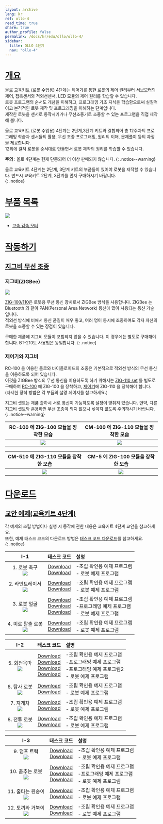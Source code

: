 ```yaml
---
layout: archive
lang: kr
ref: ollo-4
read_time: true
share: true
author_profile: false
permalink: /docs/kr/edu/ollo/ollo-4/
sidebar:
  title: OLLO 4단계
  nav: "ollo-4"
---
```


# [개요](#개요)

올로 교육키트 (로봇 수업용) 4단계는 제어기를 통한 로봇의 제어 원리부터 서보모터의 제어, 접촉센서와 적외선센서, LED 모듈의 제어 원리를 학습할 수 있습니다.  
로봇 프로그램의 순서도 개념을 이해하고, 프로그래밍 기초 지식을 학습함으로써 실질적이고 본격적인 로봇 제작 및 프로그래밍을 이해하는 단계입니다.  
제작한 로봇을 센서로 동작시키거나 무선조종기로 조종할 수 있는 프로그램을 직접 제작해 봅니다.

올로 교육키트 (로봇 수업용) 4단계는 2단계,3단계 키트와 결합되어 총 12주차의 프로그래밍 학습과 센서들의 활용, 무선 조종 프로그래밍, 원리의 이해, 문제풀이 등의 과정을 제공합니다.  
12회에 걸쳐 로봇을 순서대로 만들면서 로봇 제작의 원리를 학습할 수 있습니다.


**주의** : 올로 4단계는 현재 단종되어 더 이상 판매되지 않습니다.
{: .notice--warning}

올로 교육키트 4단계는 2단계, 3단계 키트의 부품들이 있어야 로봇을 제작할 수 있습니다. 반드시 교육키트 2단계, 3단계를 먼저 구매하시기 바랍니다.  
{: .notice}

# [부품 목록](#부품-목록)


 ![](/assets/images/edu/ollo/edu_4th_partlist_kr.png)

- [고속 감속 모터]

# [작동하기](#작동하기)

## [지그비 무선 조종](#지그비-무선-조종)

### 지그비(ZIGBee)

![](/assets/images/edu/ollo/zig_100_110_kr.png)

[ZIG-100/110]은 로봇용 무선 통신 장치로서 ZIGBee 방식을 사용합니다. ZIGBee 는 Bluetooth 와 같이 PAN(Personal Area Network) 통신에 많이 사용되는 통신 기술입니다.  
적외선 방식에 비해서 통신 품질이 매우 좋고, 여러 명이 동시에 조종하여도 각자 자신의 로봇을 조종할 수 있는 장점이 있습니다.

구매한 제품에 지그비 모듈이 포함되지 않을 수 있습니다. 이 경우에는 별도로 구매해야 합니다. BT-210도 사용법은 동일합니다.
{: .notice}

### 제어기와 지그비

RC-100 을 이용한 올로와 바이올로이드의 조종은 기본적으로 적외선 방식의 무선 통신을 이용하도록 되어 있습니다.  
이것을 ZIGBee 방식의 무선 통신을 이용하도록 하기 위해서는 [ZIG-110 set] 를 별도로 구매하여 [RC-100] 에 ZIG-100 을 장착하고, [제어기]에 ZIG-110 을 장착해야 합니다.  
(자세한 장착 방법은 각 부품의 설명 페이지를 참고하세요.)

지그비 셋트는 제품 출하시 서로 통신이 가능하도록 설정이 맞춰져 있습니다. 만약, 다른 지그비 셋트와 혼용하면 무선 조종이 되지 않으니 섞이지 않도록 주의하시기 바랍니다.   
{: .notice--warning}

|RC-100 에 ZIG-100 모듈을 장착한 모습|CM-100 에 ZIG-110 모듈을 장착한 모습|
|:-----:|:-----:|
|![](/assets/images/edu/ollo/rc-100_zig-100_insert4_kr.jpg)|![](/assets/images/edu/ollo/cm100_zig110_kr.jpg)|

|CM-510 에 ZIG-110 모듈을 장착한 모습|CM-5 에 ZIG-100 모듈을 장착한 모습|
|:-----:|:-----:|
|![](/assets/images/edu/ollo/cm510_zig110_kr.png)|![](/assets/images/edu/ollo/cm5_zig100_kr.png)|


# [다운로드](#다운로드)

## [교안 예제(교육키트 4단계)](#교안-예제(교육키트-4단계))

각 예제의 조립 방법이나 실행 시 동작에 관한 내용은 교육키트 4단계 교안을 참고하세요.   
또한, 예제 태스크 코드의 다운로드 방법은 [태스크 코드 다운로드]를 참고하세요.  
{: .notice}

|I-1|태스크 코드|설명|
| :---: | :-----: | :--- |
|1. 로봇 축구<br />![](/assets/images/edu/ollo/l4_hockey_kr.jpg)|[Download][OLLO_L4_SoccerASM_KR.tsk]<br />[Download][OLLO_L4_Soccer_KR.tsk]|-조립 확인용 예제 프로그램<br />- 로봇 예제 프로그램|
|2. 라인트레이서<br /> ![](/assets/images/edu/ollo/l4_line-tracer_kr.jpg)|[Download][OLLO_L4_LinetracerASM_KR.tsk]<br />[Download][OLLO_L4_Linetracer_KR.tsk]|-조립 확인용 예제 프로그램<br />- 로봇 예제 프로그램|
|3. 로봇 얼굴<br />![](/assets/images/edu/ollo/l4_face_kr.jpg)|[Download][OLLO_L4_FaceASM_KR.tsk]<br />[Download][OLLO_L4_FaceExam_KR.tsk]<br />[Download][OLLO_L4_Face_KR.tsk]|-조립 확인용 예제 프로그램<br />-프로그래밍 예제 프로그램<br />- 로봇 예제 프로그램|
|4. 미로 탈출 로봇<br />![](/assets/images/edu/ollo/l4_micro-mouse_kr.jpg)|[Download][CM100_L4_MicroMouseASM_KR.tsk]<br />[Download][OLLO_L4_MicroMouse_KR.tsk]<br />|-조립 확인용 예제 프로그램<br />- 로봇 예제 프로그램|

|I-2|태스크 코드|설명|
| :---: | :-----: | :--- |
|5. 회전목마<br />![](/assets/images/edu/ollo/l4_carousel_kr.jpg)|[Download][OLLO_L4_CarouselASM_KR.tsk]<br />[Download][OLLO_L4_CarouselExam1_KR.tsk]<br />[Download][OLLO_L4_CarouselExam2_KR.tsk]<br />[Download][OLLO_L4_Carousel_KR.tsk]|-조립 확인용 예제 프로그램<br />-프로그래밍 예제 프로그램<br />-프로그래밍 예제 프로그램2<br />- 로봇 예제 프로그램|
|6. 탐사 로봇<br />![](/assets/images/edu/ollo/l4_gripper_kr.jpg)|[Download][OLLO_L4_ExplorerASM_KR.tsk]<br />[Download][OLLO_L4_Explorer_KR.tsk]|-조립 확인용 예제 프로그램<br />- 로봇 예제 프로그램|
|7. 지게차<br />![](/assets/images/edu/ollo/l4_forklift_kr.jpg)|[Download][OLLO_L4_ForkliftASM_KR.tsk]<br />[Download][OLLO_L4_Forklift_KR.tsk]|-조립 확인용 예제 프로그램<br />- 로봇 예제 프로그램|
|8. 전투 로봇<br />![](/assets/images/edu/ollo/l4_war_robot_kr.jpg)|[Download][OLLO_L4_WarRobotASM_KR.tsk]<br />[Download][OLLO_L4_WarRobot_KR.tsk]|-조립 확인용 예제 프로그램<br />- 로봇 예제 프로그램|

|I-3|태스크 코드|설명|
| :---: | :-----: | :--- |
|9. 덤프 트럭<br />![](/assets/images/edu/ollo/l4_truck_kr.jpg)|[Download][OLLO_L4_DumpTruckASM_KR.tsk]<br />[Download][OLLO_L4_DumpTruck_KR.tsk]|-조립 확인용 예제 프로그램<br />- 로봇 예제 프로그램|
|10. 춤추는 로봇<br />![](/assets/images/edu/ollo/l4_dancer_kr.jpg)|[Download][OLLO_L4_DanceRobotASM_KR.tsk]<br />[Download][OLLO_L4_DanceRobotExam_KR.tsk]<br />[Download][OLLO_L4_DanceRobot_KR.tsk]|-조립 확인용 예제 프로그램<br />-프로그래밍 예제 프로그램<br />- 로봇 예제 프로그램|
|11. 줄타는 원숭이<br />![](/assets/images/edu/ollo/l4_ropedancer_kr.jpg)|[Download][OLLO_L4_MonkeyASM_KR.tsk]<br />[Download][OLLO_L4_Monkey_KR.tsk]|-조립 확인용 예제 프로그램<br />- 로봇 예제 프로그램|
|12. 토끼와 거북이<br />![](/assets/images/edu/ollo/l4_rabbit_turtle_kr.jpg)|[Download][OLLO_L4_RabbitTurtleASM_KR.tsk]<br />[Download][OLLO_L4_RabbitTurtle_KR.tsk]|-조립 확인용 예제 프로그램<br />- 로봇 예제 프로그램|


[고속 감속 모터]: /docs/kr/parts/motor/h_speed_geared_motor/
[ZIG-100/110]: /docs/kr/parts/communication/zig-110/
[ZIG-110 set]: /docs/kr/parts/communication/zig-110/
[RC-100]: /docs/kr/parts/communication/rc-100/
[제어기]: /docs/kr/parts/controller/controller_compatibility/
[태스크 코드 다운로드]: /docs/kr/faq/download_task_code/
[OLLO_L4_SoccerASM_KR.tsk]: http://www.robotis.com/service/download.php?no=857
[OLLO_L4_Soccer_KR.tsk]: http://www.robotis.com/service/download.php?no=858
[OLLO_L4_LinetracerASM_KR.tsk]: http://www.robotis.com/service/download.php?no=849
[OLLO_L4_Linetracer_KR.tsk]: http://www.robotis.com/service/download.php?no=850
[OLLO_L4_FaceASM_KR.tsk]: http://www.robotis.com/service/download.php?no=844
[OLLO_L4_FaceExam_KR.tsk]: http://www.robotis.com/service/download.php?no=845
[OLLO_L4_Face_KR.tsk]: http://www.robotis.com/service/download.php?no=846
[CM100_L4_MicroMouseASM_KR.tsk]: http://www.robotis.com/service/download.php?no=851
[OLLO_L4_MicroMouse_KR.tsk]: http://www.robotis.com/service/download.php?no=852
[OLLO_L4_CarouselASM_KR.tsk]: http://www.robotis.com/service/download.php?no=833
[OLLO_L4_CarouselExam1_KR.tsk]: http://www.robotis.com/service/download.php?no=834
[OLLO_L4_CarouselExam2_KR.tsk]: http://www.robotis.com/service/download.php?no=835
[OLLO_L4_Carousel_KR.tsk]: http://www.robotis.com/service/download.php?no=836
[OLLO_L4_ExplorerASM_KR.tsk]: http://www.robotis.com/service/download.php?no=842
[OLLO_L4_Explorer_KR.tsk]: http://www.robotis.com/service/download.php?no=843
[OLLO_L4_ForkliftASM_KR.tsk]: http://www.robotis.com/service/download.php?no=847
[OLLO_L4_Forklift_KR.tsk]: http://www.robotis.com/service/download.php?no=848
[OLLO_L4_WarRobotASM_KR.tsk]: http://www.robotis.com/service/download.php?no=859
[OLLO_L4_WarRobot_KR.tsk]: http://www.robotis.com/service/download.php?no=860
[OLLO_L4_DumpTruckASM_KR.tsk]: http://www.robotis.com/service/download.php?no=840
[OLLO_L4_DumpTruck_KR.tsk]: http://www.robotis.com/service/download.php?no=841
[OLLO_L4_DanceRobotASM_KR.tsk]: http://www.robotis.com/service/download.php?no=837
[OLLO_L4_DanceRobotExam_KR.tsk]: http://www.robotis.com/service/download.php?no=838
[OLLO_L4_DanceRobot_KR.tsk]: http://www.robotis.com/service/download.php?no=839
[OLLO_L4_MonkeyASM_KR.tsk]: http://www.robotis.com/service/download.php?no=853
[OLLO_L4_Monkey_KR.tsk]: http://www.robotis.com/service/download.php?no=854
[OLLO_L4_RabbitTurtleASM_KR.tsk]: http://www.robotis.com/service/download.php?no=855
[OLLO_L4_RabbitTurtle_KR.tsk]: http://www.robotis.com/service/download.php?no=856
